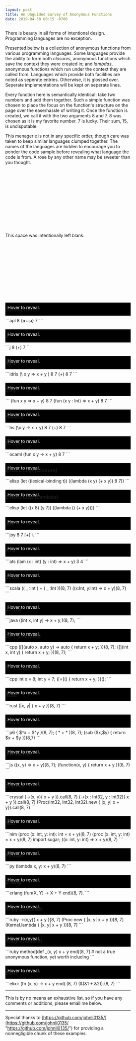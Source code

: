 ```yaml
---
layout: post
title: An Unguided Survey of Anonymous Functions
date: 2019-04-30 00:15 -0700
---
```

<style type="text/css">
*, *:before, *:after {
	box-sizing: border-box;
}

.hvrer::before {
	content: "Hover to reveal.";
}

.hvrer {
	background-color: black;
	transition: all .5s;
	color: white;
	width: 100%;
	height: 3em;
	margin: 0;
	margin-top: -3.5em;
	margin-bottom: 0.5em;
	padding: 0.5em;
}

.hvrer:hover {
	opacity: 0;
}

h3 {
	margin-top: 2em;
}
</style>

There is beauty in all forms of intentional design. Programming languages are no exception. 

Presented below is a collection of anonymous functions from various programming languages. Some languages provide the ability to form both _closures_, anonymous functions which save the context they were created in; and _lambdas_, anonymous functions which run under the context they are called from. Languages which provide both facilities are noted as seperate entries. Otherwise, it is glossed over. Seperate implementations will be kept on seperate lines.

Every function here is semantically identical: take two numbers and add them together. Such a simple function was chosen to place the focus on the function's structure on the page over the ease/hassle of writing it. Once the function is created, we call it with the two arguments 8 and 7. 8 was chosen as it is my favorite number. 7 is lucky. Their sum, 15, is undisputable.

This menagerie is not in any specific order, though care was taken to keep similar languages clumped together. The names of the languages are hidden to encourage you to ponder the code sample before revealing what language the code is from. A rose by any other name may be sweeter than you thought. 

<br/><br/><br/><br/>
<br/><br/><br/><br/>
<br/><br/><br/><br/>
This space was intentionally left blank.
<br/><br/><br/><br/>
<br/><br/><br/><br/>
<br/><br/><br/><br/>

### Dyalog APL
<div class="hvrer"></div>
```apl
8 {⍺+⍵} 7
```

### J
<div class="hvrer"></div>
```j
8 (+) 7
```

### Idris
<div class="hvrer"></div>
```idris
(\ x y => x + y ) 8 7
(+) 8 7
```

### Coq
<div class="hvrer"></div>
```
(fun x y => x + y) 8 7
(fun (x y : Int) => x + y) 8 7
```

### Haskell
<div class="hvrer"></div>
```hs
(\x y -> x + y) 8 7
(+) 8 7
```

### OCaml
<div class="hvrer"></div>
```ocaml
(fun x y -> x + y) 8 7
```

### Emacs Lisp (Closure)
<div class="hvrer"></div>
```elisp
(let ((lexical-binding t)) ((lambda (x y) (+ x y)) 8 7))
```

### Emacs Lisp (Lambda)
<div class="hvrer"></div>
```elisp
(let ((x 8) (y 7)) ((lambda () (+ x y))))
```

### Joy
<div class="hvrer"></div>
```joy
8 7 [+] i.
```


### ATS
<div class="hvrer"></div>
```ats
(lam (x : int) (y : int) => x + y) 3 4
```

### Scala
<div class="hvrer"></div>
```scala
(( _ :Int ) + ( _ :Int ))(8, 7)
((x:Int, y:Int) => x + y)(8, 7)
```

### Java 8
<div class="hvrer"></div>
```java
((int x, int y) ->  x + y;)(8, 7);
```

### C++ (Lambda)
<div class="hvrer"></div>
```cpp
([](auto x, auto y) -> auto { return x + y; })(8, 7);
([](int x, int y) { return x + y; })(8, 7);
```

### C++ (Closure)
<div class="hvrer"></div>
```cpp
int x = 8; int y = 7; ([=]() { return x + y; })();
```

### Rust
<div class="hvrer"></div>
```rust
(|x, y| { x + y })(8, 7)
```

### Perl 6
<div class="hvrer"></div>
```p6
{ $^x + $^y }(8, 7);
( * + * )(8, 7);
(sub ($x,$y) { return $x + $y })(8,7)
```

### Javascript
<div class="hvrer"></div>
```js
((x, y) => x + y)(8, 7);
(function(x, y) { return x + y })(8, 7)
```

### Crystal
<div class="hvrer"></div>
```crystal
(->(x, y){ x + y }).call(8, 7)
(->(x : Int32, y : Int32){ x + y }).call(8, 7)
(Proc(Int32, Int32, Int32).new { |x, y| x + y}).call(8, 7)
```

### Nim
<div class="hvrer"></div>
```nim
(proc (x: int, y: int): int = x + y)(8, 7)
(proc (x: int, y: int) = x + y)(8, 7)
import sugar; ((x: int, y: int) => x + y)(8, 7)
```

### Python
<div class="hvrer"></div>
```py
(lambda x, y: x + y)(8, 7)
```

### Erlang
<div class="hvrer"></div>
```erlang
(fun(X, Y) -> X + Y end)(8, 7).
```

### Ruby (Lambda)
<div class="hvrer"></div>
```ruby
->(x,y){ x + y }[8, 7]
(Proc.new { |x, y| x + y })[8, 7]
(Kernel.lambda { |x, y| x + y })[8, 7]
```

### Ruby (Closure)
<div class="hvrer"></div>
```ruby
method(def _(x, y) x + y end)[8, 7] # not a true anonymous function, yet worth including
```

### Elixir
<div class="hvrer"></div>
```elixir
(fn (x, y) -> x + y end).(8, 7)
(&(&1 + &2)).(8, 7)
```


---

This is by no means an exhaustive list, so if you have any comments or additions, please email me below.

---
Special thanks to [https://github.com/johnli0135/](https://github.com/johnli0135/ "https://github.com/johnli0135/") for providing a nonnegligible chunk of these examples.
